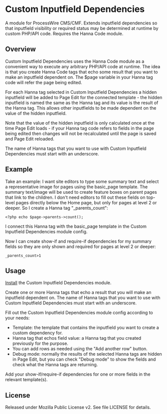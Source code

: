 # Custom Inputfield Dependencies

A module for ProcessWire CMS/CMF. Extends inputfield dependencies so that inputfield visibility or required status may be determined at runtime by custom PHP/API code. Requires the Hanna Code module.

## Overview

Custom Inputfield Dependencies uses the Hanna Code module as a convenient way to execute any arbitrary PHP/API code at runtime. The idea is that you create Hanna Code tags that echo some result that you want to make an inputfield dependent on. The $page variable in your Hanna tag code will refer the page being edited.

For each Hanna tag selected in Custom Inputfield Dependencies a hidden inputfield will be added to Page Edit for the connected template - the hidden inputfield is named the same as the Hanna tag and its value is the result of the Hanna tag. This allows other inputfields to be made dependent on the value of the hidden inputfield.

Note that the value of the hidden inputfield is only calculated once at the time Page Edit loads - if your Hanna tag code refers to fields in the page being edited then changes will not be recalculated until the page is saved and Page Edit reloaded.

The name of Hanna tags that you want to use with Custom Inputfield Dependencies must start with an underscore.

## Example

Take an example: I want site editors to type some summary text and select a representative image for pages using the basic_page template. The summary text/image will be used to create feature boxes on parent pages that link to the children. I don't need editors to fill out these fields on top-level pages directly below the Home page, but only for pages at level 2 or deeper. So I create a Hanna tag "_parents_count":

`<?php
echo $page->parents->count();`

I connect this Hanna tag with the basic_page template in the Custom Inputfield Dependencies module config.

Now I can create show-if and require-if dependencies for my summary fields so they are only shown and required for pages at level 2 or deeper:

`_parents_count>1`

## Usage

[Install](http://modules.processwire.com/install-uninstall/) the Custom Inputfield Dependencies module.

Create one or more Hanna tags that echo a result that you will make an inputfield dependent on. The name of Hanna tags that you want to use with Custom Inputfield Dependencies must start with an underscore. 
 
Fill out the Custom Inputfield Dependencies module config according to your needs:
* Template: the template that contains the inputfield you want to create a custom dependency for.
* Hanna tag that echos field value: a Hanna tag that you created previously for the purpose.
* You can add rows as needed using the "Add another row" button.
* Debug mode: normally the results of the selected Hanna tags are hidden in Page Edit, but you can check "Debug mode" to show the fields and check what the Hanna tags are returning.

Add your show-if/require-if dependencies for one or more fields in the relevant template(s).

## License

Released under Mozilla Public License v2. See file LICENSE for details.
